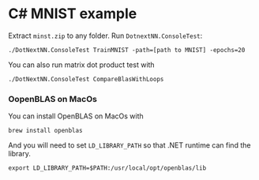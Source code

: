 # C# MNIST example

Extract `minst.zip` to any folder. Run `DotnextNN.ConsoleTest`:

```
./DotNextNN.ConsoleTest TrainMNIST -path=[path to MNIST] -epochs=20
```

You can also run matrix dot product test with

```
./DotNextNN.ConsoleTest CompareBlasWithLoops
```

### OopenBLAS on MacOs

You can install OpenBLAS on MacOs with

```
brew install openblas
```

And you will need to set `LD_LIBRARY_PATH` so that .NET runtime can find the library.

```
export LD_LIBRARY_PATH=$PATH:/usr/local/opt/openblas/lib
```